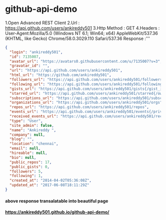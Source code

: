 # github-api-demo
1.Open Advanced REST Client
2.Url : https://api.github.com/users/ankireddy501
3.Http Method : GET
4.Headers : User-Agent:Mozilla/5.0 (Windows NT 6.1; Win64; x64) AppleWebKit/537.36 (KHTML, like Gecko) Chrome/58.0.3029.110 Safari/537.36
Response :'''
```json
{
  "login": "ankireddy501",
  "id": 7135007,
  "avatar_url": "https://avatars0.githubusercontent.com/u/7135007?v=3",
  "gravatar_id": "",
  "url": "https://api.github.com/users/ankireddy501",
  "html_url": "https://github.com/ankireddy501",
  "followers_url": "https://api.github.com/users/ankireddy501/followers",
  "following_url": "https://api.github.com/users/ankireddy501/following{/other_user}",
  "gists_url": "https://api.github.com/users/ankireddy501/gists{/gist_id}",
  "starred_url": "https://api.github.com/users/ankireddy501/starred{/owner}{/repo}",
  "subscriptions_url": "https://api.github.com/users/ankireddy501/subscriptions",
  "organizations_url": "https://api.github.com/users/ankireddy501/orgs",
  "repos_url": "https://api.github.com/users/ankireddy501/repos",
  "events_url": "https://api.github.com/users/ankireddy501/events{/privacy}",
  "received_events_url": "https://api.github.com/users/ankireddy501/received_events",
  "type": "User",
  "site_admin": false,
  "name": "Ankireddy ",
  "company": null,
  "blog": "",
  "location": "chennai",
  "email": null,
  "hireable": null,
  "bio": null,
  "public_repos": 17,
  "public_gists": 0,
  "followers": 5,
  "following": 1,
  "created_at": "2014-04-02T05:36:08Z",
  "updated_at": "2017-06-08T18:11:29Z"
}
```
#### above response transalatable into beautiful page
#### https://ankireddy501.github.io/github-api-demo/
